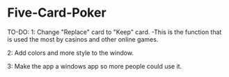 # Five-Card-Poker

TO-DO:
1: Change "Replace" card to "Keep" card.
    -This is the function that is used the most by casinos and other online games.

2: Add colors and more style to the window.

3: Make the app a windows app so more people could use it.
